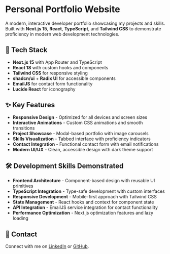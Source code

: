 # Personal Portfolio Website

A modern, interactive developer portfolio showcasing my projects and skills. Built with **Next.js 15**, **React**, **TypeScript**, and **Tailwind CSS** to demonstrate proficiency in modern web development technologies.

## 🚀 Tech Stack

- **Next.js 15** with App Router and TypeScript
- **React 18** with custom hooks and components  
- **Tailwind CSS** for responsive styling
- **shadcn/ui** + **Radix UI** for accessible components
- **EmailJS** for contact form functionality
- **Lucide React** for iconography

## ✨ Key Features

- **Responsive Design** - Optimized for all devices and screen sizes
- **Interactive Animations** - Custom CSS animations and smooth transitions
- **Project Showcase** - Modal-based portfolio with image carousels
- **Skills Visualization** - Tabbed interface with proficiency indicators
- **Contact Integration** - Functional contact form with email notifications
- **Modern UI/UX** - Clean, accessible design with dark theme support

## 🛠️ Development Skills Demonstrated

- **Frontend Architecture** - Component-based design with reusable UI primitives
- **TypeScript Integration** - Type-safe development with custom interfaces
- **Responsive Development** - Mobile-first approach with Tailwind CSS
- **State Management** - React hooks and context for component state
- **API Integration** - EmailJS service integration for contact functionality
- **Performance Optimization** - Next.js optimization features and lazy loading

## 📧 Contact

Connect with me on [LinkedIn](https://www.linkedin.com/in/aneesh-ganti-ba606326b/) or [GitHub](https://github.com/aneeshg5).